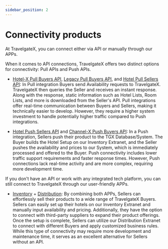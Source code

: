 ```yaml
---
sidebar_position: 2
---
```


# Connectivity products

At TravelgateX, you can connect either via API or manually through our APPs.

When it comes to API connections, TravelgateX offers two distinct options for 
connectivity: Pull APIs and Push APIs.

* [Hotel-X Pull Buyers API](../apis/hotel-x-pull-buyers-api/overview), 
[Legacy Pull Buyers API](../apis/legacy-pull-buyers-api/overview), and 
[Hotel Pull Sellers API](../apis/hotel-pull-sellers-api/overview): In 
Pull integration Buyers send Availability requests to TravelgateX. TravelgateX then 
queries the Seller and receives an instant response. Along with the response, static 
information such as Hotel Lists, Room Lists, and more is downloaded from the Seller's 
API. Pull integrations offer real-time communication between Buyers and Sellers, 
making it technically easier to develop. However, they require a higher system 
investment to handle potentially higher traffic compared to Push integrations.

* [Hotel Push Sellers API](../apis/hotel-push-sellers-api/overview) and 
[Channel-X Push Buyers API](../apis/channel-x-push-buyers-api/overview): In a Push integration, 
Sellers push their product to the TGX Database/System. The Buyer builds the Hotel 
Setup on our Inventory Extranet, and the Seller pushes the availability and prices 
to our System, which is immediately processed and offered to the Buyer. Push 
connectivity includes lower traffic support requirements and faster response times. 
However, Push connections lack real-time activity and are more complex, requiring 
more development time.

If you don't have an API or work with any integrated tech platform, you can still connect to TravelgateX through our 
user-friendly APPs.

* [Inventory](../apps/inventory/overview) + [Distribution](../apps/distribution/overview): By combining both APPs, Sellers can effortlessly 
sell their products to a wide range of TravelgateX Buyers. Sellers can easily 
set up their hotels on our Inventory Extranet and manually input availability 
and pricing. Additionally, they have the option to connect with third-party 
suppliers to expand their product offerings. Once the setup is complete, 
Sellers can utilize our Distribution Extranet to connect with different 
Buyers and apply customized business rules. While this type of connectivity 
may require more development and maintenance time, it serves as an excellent 
alternative for Sellers without an API.
